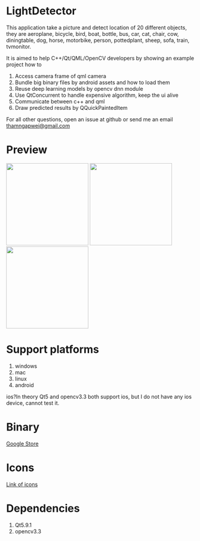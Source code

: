 # LightDetector

  This application take a picture and detect location of 20 different objects, they are aeroplane, bicycle, bird, 
boat, bottle, bus, car, cat, chair, cow, diningtable, dog, horse, motorbike, person, pottedplant, sheep, sofa, 
train, tvmonitor.

  It is aimed to help C++/Qt/QML/OpenCV developers by showing an example project how to 

1. Access camera frame of qml camera
2. Bundle big binary files by android assets and how to load them
3. Reuse deep learning models by opencv dnn module
4. Use QtConcurrent to handle expensive algorithm, keep the ui alive
5. Communicate between c++ and qml
6. Draw predicted results by QQuickPaintedItem

  For all other questions, open an issue at github or send me an email thamngapwei@gmail.com
  
# Preview

<img src="https://s26.postimg.org/po0jwg33d/Screenshot_2017-09-10-01-49-40.png" height="220px">
<img src="https://s26.postimg.org/jcvcg11ux/Screenshot_2017-09-10-03-14-12.png" height="220px">
<img src="https://s26.postimg.org/caxetty95/Screenshot_2017-09-10-03-14-17.png" height="220px">

# Support platforms

1. windows
2. mac
3. linux
4. android

ios?In theory Qt5 and opencv3.3 both support ios, but I do not have any ios device, cannot test it.

# Binary

[Google Store](https://play.google.com/store/apps/details?id=com.tham.vision.apps)

# Icons

[Link of icons](
https://mega.nz/#!Y9E21DAI!rpn0Gv6tjAi2E1TOccPPyCbDmaNlZnUtnuhneM4CdeE
)

# Dependencies

1. Qt5.9.1
2. opencv3.3

